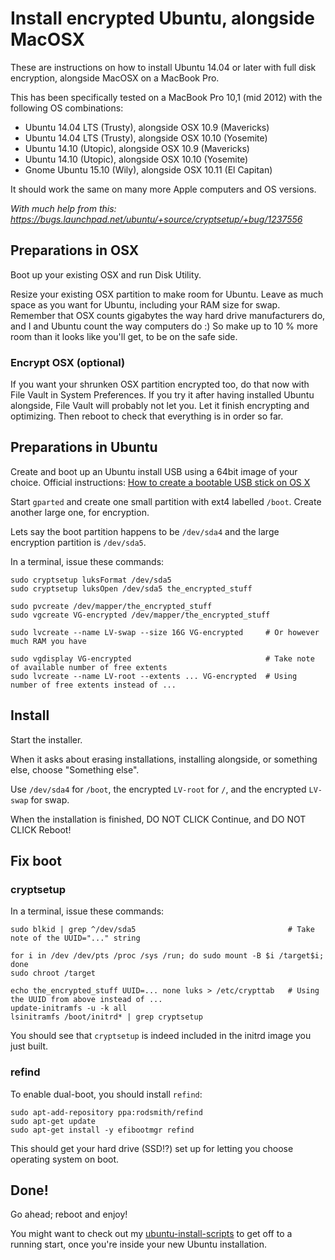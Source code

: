 # Install encrypted Ubuntu, alongside MacOSX

These are instructions on how to install Ubuntu 14.04 or later with full disk encryption, alongside MacOSX on a MacBook Pro.

This has been specifically tested on a MacBook Pro 10,1 (mid 2012) with the following OS combinations:

  * Ubuntu 14.04 LTS (Trusty), alongside OSX 10.9 (Mavericks)
  * Ubuntu 14.04 LTS (Trusty), alongside OSX 10.10 (Yosemite)
  * Ubuntu 14.10 (Utopic), alongside OSX 10.9 (Mavericks)
  * Ubuntu 14.10 (Utopic), alongside OSX 10.10 (Yosemite)
  * Gnome Ubuntu 15.10 (Wily), alongside OSX 10.11 (El Capitan)
 
It should work the same on many more Apple computers and OS versions.

_With much help from this: https://bugs.launchpad.net/ubuntu/+source/cryptsetup/+bug/1237556_


## Preparations in OSX

Boot up your existing OSX and run Disk Utility.

Resize your existing OSX partition to make room for Ubuntu. Leave as much space as you want for Ubuntu, including your RAM size for swap. Remember that OSX counts gigabytes the way hard drive manufacturers do, and I and Ubuntu count the way computers do :) So make up to 10 % more room than it looks like you'll get, to be on the safe side.

### Encrypt OSX (optional)

If you want your shrunken OSX partition encrypted too, do that now with File Vault in System Preferences. If you try it after having installed Ubuntu alongside, File Vault will probably not let you. Let it finish encrypting and optimizing. Then reboot to check that everything is in order so far.

## Preparations in Ubuntu

Create and boot up an Ubuntu install USB using a 64bit image of your choice. Official instructions: [How to create a bootable USB stick on OS X](http://www.ubuntu.com/download/desktop/create-a-usb-stick-on-mac-osx)

Start `gparted` and create one small partition with ext4 labelled `/boot`. Create another large one, for encryption.

Lets say the boot partition happens to be `/dev/sda4` and the large encryption partition is `/dev/sda5`.

In a terminal, issue these commands:

    sudo cryptsetup luksFormat /dev/sda5
    sudo cryptsetup luksOpen /dev/sda5 the_encrypted_stuff

    sudo pvcreate /dev/mapper/the_encrypted_stuff
    sudo vgcreate VG-encrypted /dev/mapper/the_encrypted_stuff

    sudo lvcreate --name LV-swap --size 16G VG-encrypted     # Or however much RAM you have

    sudo vgdisplay VG-encrypted                              # Take note of available number of free extents
    sudo lvcreate --name LV-root --extents ... VG-encrypted  # Using number of free extents instead of ...


## Install

Start the installer.

When it asks about erasing installations, installing alongside, or something else, choose "Something else".

Use `/dev/sda4` for `/boot`, the encrypted `LV-root` for `/`, and the encrypted `LV-swap` for swap.

When the installation is finished, DO NOT CLICK Continue, and DO NOT CLICK Reboot!


## Fix boot

### cryptsetup

In a terminal, issue these commands:

    sudo blkid | grep ^/dev/sda5                                  # Take note of the UUID="..." string

    for i in /dev /dev/pts /proc /sys /run; do sudo mount -B $i /target$i; done
    sudo chroot /target

    echo the_encrypted_stuff UUID=... none luks > /etc/crypttab   # Using the UUID from above instead of ...
    update-initramfs -u -k all
    lsinitramfs /boot/initrd* | grep cryptsetup

You should see that `cryptsetup` is indeed included in the initrd image you just built.

### refind

To enable dual-boot, you should install `refind`:

	sudo apt-add-repository ppa:rodsmith/refind
	sudo apt-get update
	sudo apt-get install -y efibootmgr refind
	
This should get your hard drive (SSD!?) set up for letting you choose operating system on boot.

## Done!

Go ahead; reboot and enjoy!

You might want to check out my [ubuntu-install-scripts](https://github.com/hugojosefson/ubuntu-install-scripts) to get off to a running start, once you're inside your new Ubuntu installation.

